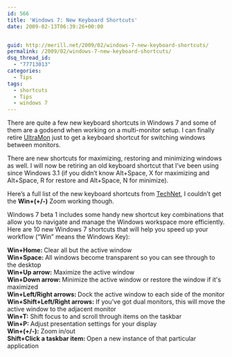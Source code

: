 ```yaml
---
id: 566
title: 'Windows 7: New Keyboard Shortcuts'
date: 2009-02-13T06:39:26+00:00


guid: http://merill.net/2009/02/windows-7-new-keyboard-shortcuts/
permalink: /2009/02/windows-7-new-keyboard-shortcuts/
dsq_thread_id:
  - "77713013"
categories:
  - Tips
tags:
  - shortcuts
  - Tips
  - windows 7
---
```

<p>There are quite a few new keyboard shortcuts in Windows 7 and some of them are a godsend when working on a multi-monitor setup. I can finally retire <a href="http://www.realtimesoft.com/ultramon/">UltraMon</a> just to get a keyboard shortcut for switching windows between monitors.</p>  <p>There are new shortcuts for maximizing, restoring and minimizing windows as well. I will now be retiring an old keyboard shortcut that I’ve been using since Windows 3.1 (if you didn’t know Alt+Space, X for maximizing and Alt+Space, R for restore and Alt+Space, N for minimize).</p>  <p>Here’s a full list of the new keyboard shortcuts from <a href="http://technet.microsoft.com/en-us/magazine/dd451012.aspx">TechNet</a>, I couldn’t get the <strong>Win+(+/-)</strong> Zoom working though.</p>  <p>Windows 7 beta 1 includes some handy new shortcut key combinations that allow you to navigate and manage the Windows workspace more efficiently. Here are 10 new Windows 7 shortcuts that will help you speed up your workflow (“Win” means the Windows Key):</p>  <p><strong>Win+Home: </strong>Clear all but the active window    <br /><strong>Win+Space: </strong>All windows become transparent so you can see through to the desktop    <br /><strong>Win+Up arrow:</strong> Maximize the active window    <br /><strong>Win+Down arrow: </strong>Minimize the active window or restore the window if it's maximized    <br /><strong>Win+Left/Right arrows: </strong>Dock the active window to each side of the monitor    <br /><strong>Win+Shift+Left/Right arrows:</strong> If you've got dual monitors, this will move the active window to the adjacent monitor    <br /><strong>Win+T:</strong> Shift focus to and scroll through items on the taskbar    <br /><strong>Win+P: </strong>Adjust presentation settings for your display    <br /><strong>Win+(+/-):</strong> Zoom in/out    <br /><strong>Shift+Click a taskbar item: </strong>Open a new instance of that particular application</p>